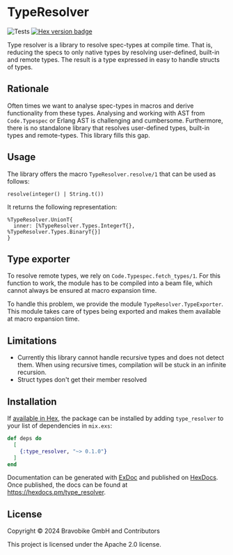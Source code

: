 # TypeResolver

![Tests](https://github.com/bravobike/type-resolver/actions/workflows/main.yaml/badge.svg)
[![Hex version badge](https://img.shields.io/hexpm/v/type-resolver.svg)](https://hex.pm/packages/type-resolver)

Type resolver is a library to resolve spec-types at compile time.
That is, reducing the specs to only native types by resolving user-defined,
built-in and remote types. The result is a type expressed in easy to
handle structs of types.

## Rationale

Often times we want to analyse spec-types in macros and derive functionality
from these types. Analysing and working with AST from `Code.Typespec` or
Erlang AST is challenging and cumbersome. Furthermore, there is no
standalone library that resolves user-defined types, built-in types and
remote-types. This library fills this gap.

## Usage

The library offers the macro `TypeResolver.resolve/1` that can be used
as follows:

    resolve(integer() | String.t())

It returns the following representation:

    %TypeResolver.UnionT{
      inner: [%TypeResolver.Types.IntegerT{}, %TypeResolver.Types.BinaryT{}]
    }

## Type exporter

To resolve remote types, we rely on `Code.Typespec.fetch_types/1`. For
this function to work, the module has to be compiled into a beam file,
which cannot always be ensured at macro expansion time.

To handle this problem, we provide the module `TypeResolver.TypeExporter`.
This module takes care of types being exported and makes them available
at macro expansion time.

## Limitations

- Currently this library cannot handle recursive types and does not detect
  them. When using recursive times, compilation will be stuck in an infinite
  recursion.
- Struct types don't get their member resolved 

## Installation

If [available in Hex](https://hex.pm/docs/publish), the package can be installed
by adding `type_resolver` to your list of dependencies in `mix.exs`:

```elixir
def deps do
  [
    {:type_resolver, "~> 0.1.0"}
  ]
end
```

Documentation can be generated with [ExDoc](https://github.com/elixir-lang/ex_doc)
and published on [HexDocs](https://hexdocs.pm). Once published, the docs can
be found at <https://hexdocs.pm/type_resolver>.

## License
Copyright © 2024 Bravobike GmbH and Contributors

This project is licensed under the Apache 2.0 license.
